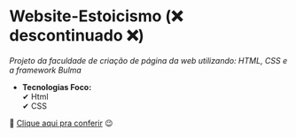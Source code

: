 # Website-Estoicismo (❌ descontinuado ❌)

*Projeto da faculdade de criação de página da web utilizando: HTML, CSS e a framework Bulma*

- **Tecnologias Foco:** <br>
✔ Html <br>
✔ CSS

🔗 <a href="https://jeanpcb.github.io/Website-Estoicismo/">Clique aqui pra conferir</a> 😉
